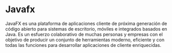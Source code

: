 # Javafx

JavaFX es una plataforma de aplicaciones cliente de próxima generación de código abierto para sistemas de escritorio,
móviles e integrados basados en Java. Es un esfuerzo colaborativo de muchas personas y empresas con el objetivo de
producir un conjunto de herramientas moderno, eficiente y con todas las funciones para desarrollar aplicaciones de
cliente enriquecidas.







